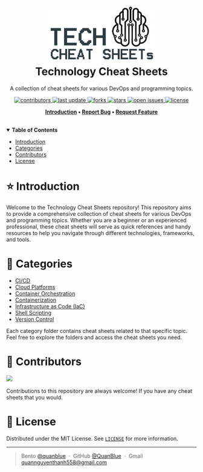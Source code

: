 <h1 align="center">
  <img src="./assets/tech_logo.png" alt="icon" height="150"></img>
  <br>
  <b>Technology Cheat Sheets</b>
</h1>

<p align="center">A collection of cheat sheets for various DevOps and programming topics.</p>

<!-- Badges -->
<p align="center">
  <a href="https://github.com/quanblue/tech-cheatsheets/graphs/contributors">
    <img src="https://img.shields.io/github/contributors/quanblue/tech-cheatsheets" alt="contributors" />
  </a>
  <a href="">
    <img src="https://img.shields.io/github/last-commit/quanblue/tech-cheatsheets" alt="last update" />
  </a>
  <a href="https://github.com/quanblue/tech-cheatsheets/network/members">
    <img src="https://img.shields.io/github/forks/quanblue/tech-cheatsheets" alt="forks" />
  </a>
  <a href="https://github.com/quanblue/tech-cheatsheets/stargazers">
    <img src="https://img.shields.io/github/stars/quanblue/tech-cheatsheets" alt="stars" />
  </a>
  <a href="https://github.com/quanblue/tech-cheatsheets/issues/">
    <img src="https://img.shields.io/github/issues/quanblue/tech-cheatsheets" alt="open issues" />
  </a>
  <a href="https://github.com/quanblue/tech-cheatsheets/blob/master/LICENSE">
    <img src="https://img.shields.io/github/license/quanblue/tech-cheatsheets.svg" alt="license" />
  </a>
</p>

<p align="center">
  <b>
      <a href="#introduction">Introduction</a> •
      <a href="https://github.com/quanblue/tech-cheatsheets/issues/">Report Bug</a> •
      <a href="https://github.com/quanblue/tech-cheatsheets/issues/">Request Feature</a>
  </b>
</p>

<br/>

<details open>
<summary><b>Table of Contents</b></summary>

-  [Introduction](#star-introduction)
-  [Categories](#toolbox-categories)
-  [Contributors](#busts_in_silhouette-contributors)
-  [License](#scroll-license)
</details>

# :star: Introduction

Welcome to the Technology Cheat Sheets repository! This repository aims to provide a comprehensive collection of cheat sheets for various DevOps and programming topics. Whether you are a beginner or an experienced professional, these cheat sheets will serve as quick references and handy resources to help you navigate through different technologies, frameworks, and tools.

# :toolbox: Categories

-  [CI/CD](https://github.com/quanblue/tech-cheatsheets/tree/master/CI.CD)
-  [Cloud Platforms](https://github.com/quanblue/tech-cheatsheets/tree/master/Cloud%20Platforms)
-  [Container Orchestration](https://github.com/quanblue/tech-cheatsheets/tree/master/Container%20Orchestration)
-  [Containerization](https://github.com/quanblue/tech-cheatsheets/tree/master/Containerization)
-  [Infrastructure as Code (IaC)](<https://github.com/quanblue/tech-cheatsheets/tree/master/Infrastructure%20as%20Code%20(IaC)>)
-  [Shell Scripting](https://github.com/quanblue/tech-cheatsheets/tree/master/Shell%20Scripting)
-  [Version Control](https://github.com/quanblue/tech-cheatsheets/tree/master/Version%20Control)

Each category folder contains cheat sheets related to that specific topic. Feel free to explore the folders and access the cheat sheets you need.

# :busts_in_silhouette: Contributors

<a href="https://github.com/quanblue/tech-cheatsheets/graphs/contributors">
  <img src="https://contrib.rocks/image?repo=quanblue/tech-cheatsheets" />
</a>

Contributions to this repository are always welcome! If you have any cheat sheets that you would.

# :scroll: License

Distributed under the MIT License. See <a href="https://github.com/quanblue/tech-cheatsheets/blob/master/LICENSE">`LICENSE`</a> for more information.

---

> Bento [@quanblue](https://bento.me/quanblue) &nbsp;&middot;&nbsp;
> GitHub [@QuanBlue](https://github.com/QuanBlue) &nbsp;&middot;&nbsp; Gmail quannguyenthanh558@gmail.com
